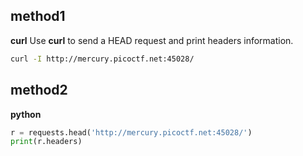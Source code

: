 ## method1

**curl**
Use **curl** to send a HEAD request and print headers information.
```bash
curl -I http://mercury.picoctf.net:45028/

```


## method2

**python**
```python
r = requests.head('http://mercury.picoctf.net:45028/')
print(r.headers)

```

